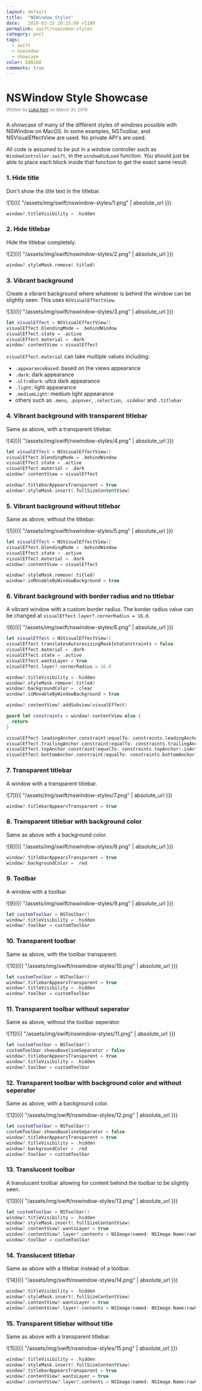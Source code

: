 ```yaml
---
layout: default
title:  "NSWindow Styles"
date:   2018-03-31 20:25:00 +1100
permalink: swift/nswindow-styles
category: post
tags:
  - swift
  - nswindow
  - showcase
color: EAB168
comments: true
---
```


# NSWindow Style Showcase

<small style="color: #777; top: -10px; position: relative">
  Written by <a href="https://github.com/lukakerr">Luka Kerr</a> on March 31, 2018
</small>

A showcase of many of the different styles of windows possible with NSWindow on MacOS. In some examples, NSToolbar, and NSVisualEffectView are used. No private API's are used.

All code is assumed to be put in a window controller such as `WindowController.swift`, in the `windowDidLoad` function. You should just be able to place each block inside that function to get the exact same result.

### 1. Hide title

Don't show the title text in the titlebar.

![1]({{ "/assets/img/swift/nswindow-styles/1.png" | absolute_url }})

```swift
window?.titleVisibility = .hidden
```

### 2. Hide titlebar

Hide the titlebar completely.

![2]({{ "/assets/img/swift/nswindow-styles/2.png" | absolute_url }})

```swift
window?.styleMask.remove(.titled)
```

### 3. Vibrant background

Create a vibrant background where whatever is behind the window can be slightly seen. This uses `NSVisualEffectView`.

![3]({{ "/assets/img/swift/nswindow-styles/3.png" | absolute_url }})

```swift
let visualEffect = NSVisualEffectView()
visualEffect.blendingMode = .behindWindow
visualEffect.state = .active
visualEffect.material = .dark
window?.contentView = visualEffect
```

`visualEffect.material` can take multiple values including:

- `.appearanceBased`: based on the views appearance
- `.dark`: dark appearance
- `.ultraDark`: ultra dark appearance
- `.light`: light appearance
- `.mediumLight`: medium light appearance
- others such as `.menu`, `.popover`, `.selection`, `.sidebar` and `.titlebar`

### 4. Vibrant background with transparent titlebar

Same as above, with a transparent titlebar.

![4]({{ "/assets/img/swift/nswindow-styles/4.png" | absolute_url }})

```swift
let visualEffect = NSVisualEffectView()
visualEffect.blendingMode = .behindWindow
visualEffect.state = .active
visualEffect.material = .dark
window?.contentView = visualEffect

window?.titlebarAppearsTransparent = true
window?.styleMask.insert(.fullSizeContentView)
```

### 5. Vibrant background without titlebar

Same as above, without the titlebar.

![5]({{ "/assets/img/swift/nswindow-styles/5.png" | absolute_url }})

```swift
let visualEffect = NSVisualEffectView()
visualEffect.blendingMode = .behindWindow
visualEffect.state = .active
visualEffect.material = .dark
window?.contentView = visualEffect

window?.styleMask.remove(.titled)
window?.isMovableByWindowBackground = true
```

### 6. Vibrant background with border radius and no titlebar

A vibrant window with a custom border radius. The border radius value can be changed at `visualEffect.layer?.cornerRadius = 16.0`.

![6]({{ "/assets/img/swift/nswindow-styles/6.png" | absolute_url }})

```swift
let visualEffect = NSVisualEffectView()
visualEffect.translatesAutoresizingMaskIntoConstraints = false
visualEffect.material = .dark
visualEffect.state = .active
visualEffect.wantsLayer = true
visualEffect.layer?.cornerRadius = 16.0

window?.titleVisibility = .hidden
window?.styleMask.remove(.titled)
window?.backgroundColor = .clear
window?.isMovableByWindowBackground = true

window?.contentView?.addSubview(visualEffect)

guard let constraints = window?.contentView else {
  return
}

visualEffect.leadingAnchor.constraint(equalTo: constraints.leadingAnchor).isActive = true
visualEffect.trailingAnchor.constraint(equalTo: constraints.trailingAnchor).isActive = true
visualEffect.topAnchor.constraint(equalTo: constraints.topAnchor).isActive = true
visualEffect.bottomAnchor.constraint(equalTo: constraints.bottomAnchor).isActive = true
```

### 7. Transparent titlebar

A window with a transparent titlebar.

![7]({{ "/assets/img/swift/nswindow-styles/7.png" | absolute_url }})

```swift
window?.titlebarAppearsTransparent = true
```

### 8. Transparent titlebar with background color

Same as above with a background color.

![8]({{ "/assets/img/swift/nswindow-styles/8.png" | absolute_url }})

```swift
window?.titlebarAppearsTransparent = true
window?.backgroundColor = .red
```

### 9. Toolbar

A window with a toolbar.

![9]({{ "/assets/img/swift/nswindow-styles/9.png" | absolute_url }})

```swift
let customToolbar = NSToolbar()
window?.titleVisibility = .hidden
window?.toolbar = customToolbar
```

### 10. Transparent toolbar

Same as above, with the toolbar transparent.

![10]({{ "/assets/img/swift/nswindow-styles/10.png" | absolute_url }})

```swift
let customToolbar = NSToolbar()
window?.titlebarAppearsTransparent = true
window?.titleVisibility = .hidden
window?.toolbar = customToolbar
```

### 11. Transparent toolbar without seperator

Same as above, without the toolbar seperator.

![11]({{ "/assets/img/swift/nswindow-styles/11.png" | absolute_url }})

```swift
let customToolbar = NSToolbar()
customToolbar.showsBaselineSeparator = false
window?.titlebarAppearsTransparent = true
window?.titleVisibility = .hidden
window?.toolbar = customToolbar
```

### 12. Transparent toolbar with background color and without seperator

Same as above, with a background color.

![12]({{ "/assets/img/swift/nswindow-styles/12.png" | absolute_url }})

```swift
let customToolbar = NSToolbar()
customToolbar.showsBaselineSeparator = false
window?.titlebarAppearsTransparent = true
window?.titleVisibility = .hidden
window?.backgroundColor = .red
window?.toolbar = customToolbar
```

### 13. Translucent toolbar

A translucent toolbar allowing for content behind the toolbar to be slightly seen.

![13]({{ "/assets/img/swift/nswindow-styles/13.png" | absolute_url }})

```swift
let customToolbar = NSToolbar()
window?.titleVisibility = .hidden
window?.styleMask.insert(.fullSizeContentView)
window?.contentView?.wantsLayer = true
window?.contentView?.layer?.contents = NSImage(named: NSImage.Name(rawValue: "Background"))
window?.toolbar = customToolbar
```

### 14. Translucent titlebar

Same as above with a titlebar instead of a toolbar.

![14]({{ "/assets/img/swift/nswindow-styles/14.png" | absolute_url }})

```swift
window?.titleVisibility = .hidden
window?.styleMask.insert(.fullSizeContentView)
window?.contentView?.wantsLayer = true
window?.contentView?.layer?.contents = NSImage(named: NSImage.Name(rawValue: "Background"))
```

### 15. Transparent titlebar without title

Same as above with a transparent titlebar.

![15]({{ "/assets/img/swift/nswindow-styles/15.png" | absolute_url }})

```swift
window?.titleVisibility = .hidden
window?.styleMask.insert(.fullSizeContentView)
window?.titlebarAppearsTransparent = true
window?.contentView?.wantsLayer = true
window?.contentView?.layer?.contents = NSImage(named: NSImage.Name(rawValue: "Background"))
```